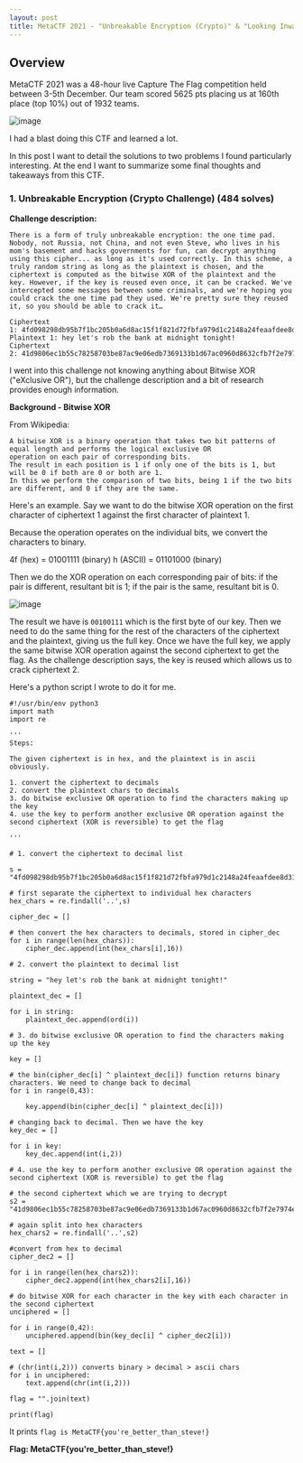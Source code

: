 ```yaml
---
layout: post
title: MetaCTF 2021 - "Unbreakable Encryption (Crypto)" & "Looking Inwards (Web)"
---
```


<h2>Overview</h2>

MetaCTF 2021 was a 48-hour live Capture The Flag competition held between 3-5th December. Our team scored 5625 pts placing us at 160th place (top 10%) out of 1932 teams.

![image](https://user-images.githubusercontent.com/44827973/144802894-8d5c4099-c3d7-4e54-af47-2181c75a2752.png)

I had a blast doing this CTF and learned a lot.

In this post I want to detail the solutions to two problems I found particularly interesting. At the end I want to summarize some final thoughts and takeaways from this CTF.

<h3>1. Unbreakable Encryption (Crypto Challenge) (484 solves)</h3>

<strong>Challenge description:</strong>
```
There is a form of truly unbreakable encryption: the one time pad. Nobody, not Russia, not China, and not even Steve, who lives in his mom's basement and hacks governments for fun, can decrypt anything using this cipher... as long as it's used correctly. In this scheme, a truly random string as long as the plaintext is chosen, and the ciphertext is computed as the bitwise XOR of the plaintext and the key. However, if the key is reused even once, it can be cracked. We've intercepted some messages between some criminals, and we're hoping you could crack the one time pad they used. We're pretty sure they reused it, so you should be able to crack it…

Ciphertext 1: 4fd098298db95b7f1bc205b0a6d8ac15f1f821d72fbfa979d1c2148a24feaafdee8d3108e8ce29c3ce1291
Plaintext 1: hey let's rob the bank at midnight tonight!
Ciphertext 2: 41d9806ec1b55c78258703be87ac9e06edb7369133b1d67ac0960d8632cfb7f2e7974e0ff3c536c1871b
```

I went into this challenge not knowing anything about Bitwise XOR ("eXclusive OR"), but the challenge description and a bit of research provides enough information.

<strong>Background - Bitwise XOR</strong>

From Wikipedia:

```
A bitwise XOR is a binary operation that takes two bit patterns of equal length and performs the logical exclusive OR
operation on each pair of corresponding bits.
The result in each position is 1 if only one of the bits is 1, but will be 0 if both are 0 or both are 1.
In this we perform the comparison of two bits, being 1 if the two bits are different, and 0 if they are the same.
```

Here's an example. Say we want to do the bitwise XOR operation on the first character of ciphertext 1 against the first character of plaintext 1.

Because the operation operates on the individual bits, we convert the characters to binary.

4f (hex) = 01001111 (binary)
h (ASCII) = 01101000 (binary)

Then we do the XOR operation on each corresponding pair of bits: if the pair is different, resultant bit is 1; if the pair is the same, resultant bit is 0.

![image](https://user-images.githubusercontent.com/44827973/144806787-17cd2b9c-c63b-4e36-8c35-c55fb438eed8.png)

The result we have is `00100111` which is the first byte of our key.
Then we need to do the same thing for the rest of the characters of the ciphertext and the plaintext, giving us the full key.
Once we have the full key, we apply the same bitwise XOR operation against the second ciphertext to get the flag.
As the challenge description says, the key is reused which allows us to crack ciphertext 2.

Here's a python script I wrote to do it for me. 

```
#!/usr/bin/env python3
import math
import re

'''
Steps:

The given ciphertext is in hex, and the plaintext is in ascii obviously.

1. convert the ciphertext to decimals
2. convert the plaintext chars to decimals
3. do bitwise exclusive OR operation to find the characters making up the key
4. use the key to perform another exclusive OR operation against the second ciphertext (XOR is reversible) to get the flag

'''

# 1. convert the ciphertext to decimal list

s = "4fd098298db95b7f1bc205b0a6d8ac15f1f821d72fbfa979d1c2148a24feaafdee8d3108e8ce29c3ce1291"

# first separate the ciphertext to individual hex characters
hex_chars = re.findall('..',s)

cipher_dec = []

# then convert the hex characters to decimals, stored in cipher_dec
for i in range(len(hex_chars)):
	cipher_dec.append(int(hex_chars[i],16))

# 2. convert the plaintext to decimal list

string = "hey let's rob the bank at midnight tonight!"

plaintext_dec = []

for i in string:
	plaintext_dec.append(ord(i))

# 3. do bitwise exclusive OR operation to find the characters making up the key

key = []

# the bin(cipher_dec[i] ^ plaintext_dec[i]) function returns binary characters. We need to change back to decimal
for i in range(0,43):

	key.append(bin(cipher_dec[i] ^ plaintext_dec[i]))

# changing back to decimal. Then we have the key
key_dec = []

for i in key:
	key_dec.append(int(i,2))

# 4. use the key to perform another exclusive OR operation against the second ciphertext (XOR is reversible) to get the flag

# the second ciphertext which we are trying to decrypt
s2 = "41d9806ec1b55c78258703be87ac9e06edb7369133b1d67ac0960d8632cfb7f2e7974e0ff3c536c1871b"

# again split into hex characters
hex_chars2 = re.findall('..',s2)

#convert from hex to decimal
cipher_dec2 = []

for i in range(len(hex_chars2)):
	cipher_dec2.append(int(hex_chars2[i],16))

# do bitwise XOR for each character in the key with each character in the second ciphertext
unciphered = []

for i in range(0,42):
	unciphered.append(bin(key_dec[i] ^ cipher_dec2[i]))

text = []

# (chr(int(i,2))) converts binary > decimal > ascii chars
for i in unciphered:
	text.append(chr(int(i,2)))

flag = "".join(text)

print(flag)

```
It prints `flag is MetaCTF{you're_better_than_steve!}`

<strong>Flag: MetaCTF{you're_better_than_steve!}</strong>

